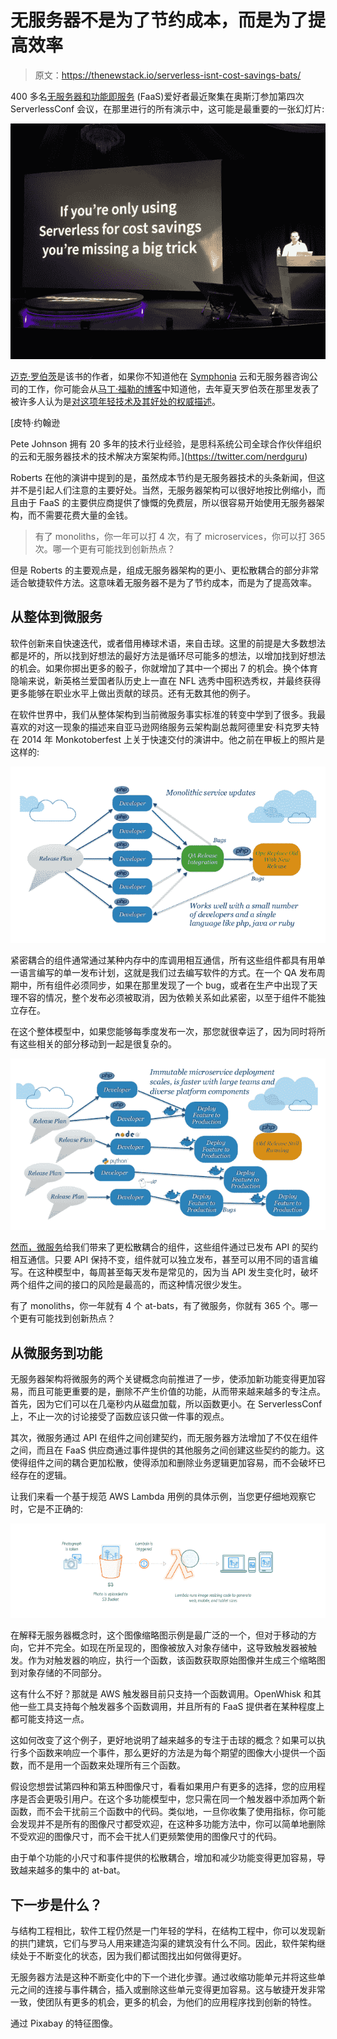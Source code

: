 # 无服务器不是为了节约成本，而是为了提高效率

> 原文：<https://thenewstack.io/serverless-isnt-cost-savings-bats/>

400 多名[无服务器和功能即服务](/category/serverless/) (FaaS)爱好者最近聚集在奥斯汀参加第四次 ServerlessConf 会议，在那里进行的所有演示中，这可能是最重要的一张幻灯片:

![](img/5cb1e49c6440b29726cd926feb52de1a.png)

[迈克·罗伯茨](https://www.linkedin.com/in/mikebroberts/)是该书的作者，如果你不知道他在 [Symphonia](https://www.symphonia.io/) 云和无服务器咨询公司的工作，你可能会从[马丁·福勒的博客](http://www.martinfowler.com)中知道他，去年夏天罗伯茨在那里发表了被许多人认为是[对这项年轻技术及其好处的权威描述](https://martinfowler.com/articles/serverless.html)。

 [皮特·约翰逊

Pete Johnson 拥有 20 多年的技术行业经验，是思科系统公司全球合作伙伴组织的云和无服务器技术的技术解决方案架构师。](https://twitter.com/nerdguru) 

Roberts 在他的演讲中提到的是，虽然成本节约是无服务器技术的头条新闻，但这并不是引起人们注意的主要好处。当然，无服务器架构可以很好地按比例缩小，而且由于 FaaS 的主要供应商提供了慷慨的免费层，所以很容易开始使用无服务器架构，而不需要花费大量的金钱。

> 有了 monoliths，你一年可以打 4 次，有了 microservices，你可以打 365 次。哪一个更有可能找到创新热点？

但是 Roberts 的主要观点是，组成无服务器架构的更小、更松散耦合的部分非常适合敏捷软件方法。这意味着无服务器不是为了节约成本，而是为了提高效率。

## 从整体到微服务

软件创新来自快速迭代，或者借用棒球术语，来自击球。这里的前提是大多数想法都是坏的，所以找到好想法的最好方法是循环尽可能多的想法，以增加找到好想法的机会。如果你掷出更多的骰子，你就增加了其中一个掷出 7 的机会。换个体育隐喻来说，新英格兰爱国者队历史上一直在 NFL 选秀中囤积选秀权，并最终获得更多能够在职业水平上做出贡献的球员。还有无数其他的例子。

在软件世界中，我们从整体架构到当前微服务事实标准的转变中学到了很多。我最喜欢的对这一现象的描述来自亚马逊网络服务云架构副总裁阿德里安·科克罗夫特在 2014 年 Monkotoberfest 上关于快速交付的演讲中。他之前在甲板上的照片是这样的:

[![](img/0b902d89e1978d6cbb4e5a6e6bd291bf.png)](https://www.slideshare.net/adriancockcroft/monktoberfest-fast-delivery)

紧密耦合的组件通常通过某种内存中的库调用相互通信，所有这些组件都具有用单一语言编写的单一发布计划，这就是我们过去编写软件的方式。在一个 QA 发布周期中，所有组件必须同步，如果在那里发现了一个 bug，或者在生产中出现了天理不容的情况，整个发布必须被取消，因为依赖关系如此紧密，以至于组件不能独立存在。

在这个整体模型中，如果您能够每季度发布一次，那您就很幸运了，因为同时将所有这些相关的部分移动到一起是很复杂的。

[![](img/030833cd9e274b7021518a173bb60d06.png)](https://www.slideshare.net/adriancockcroft/monktoberfest-fast-delivery)

[然而，微服务](/category/microservices/)给我们带来了更松散耦合的组件，这些组件通过已发布 API 的契约相互通信。只要 API 保持不变，组件就可以独立发布，甚至可以用不同的语言编写。在这种模型中，每周甚至每天发布是常见的，因为当 API 发生变化时，破坏两个组件之间的接口的风险是最高的，而这种情况很少发生。

有了 monoliths，你一年就有 4 个 at-bats，有了微服务，你就有 365 个。哪一个更有可能找到创新热点？

## 从微服务到功能

无服务器架构将微服务的两个关键概念向前推进了一步，使添加新功能变得更加容易，而且可能更重要的是，删除不产生价值的功能，从而带来越来越多的专注点。首先，因为它们可以在几毫秒内从磁盘加载，所以函数更小。在 ServerlessConf 上，不止一次的讨论接受了函数应该只做一件事的观点。

其次，微服务通过 API 在组件之间创建契约，而无服务器方法增加了不仅在组件之间，而且在 FaaS 供应商通过事件提供的其他服务之间创建这些契约的能力。这使得组件之间的耦合更加松散，使得添加和删除业务逻辑更加容易，而不会破坏已经存在的逻辑。

让我们来看一个基于规范 AWS Lambda 用例的具体示例，当您更仔细地观察它时，它是不正确的:

![](img/a987f468a6a9394be03ce1138dc32327.png)

在解释无服务器概念时，这个图像缩略图示例是最广泛的一个，但对于移动的方向，它并不完全。如现在所呈现的，图像被放入对象存储中，这导致触发器被触发。作为对触发器的响应，执行一个函数，该函数获取原始图像并生成三个缩略图到对象存储的不同部分。

这有什么不好？那就是 AWS 触发器目前只支持一个函数调用。OpenWhisk 和其他一些工具支持每个触发器多个函数调用，并且所有的 FaaS 提供者在某种程度上都可能支持这一点。

这如何改变了这个例子，更好地说明了越来越多的专注于击球的概念？如果可以执行多个函数来响应一个事件，那么更好的方法是为每个期望的图像大小提供一个函数，而不是用一个函数来处理所有三个函数。

假设您想尝试第四种和第五种图像尺寸，看看如果用户有更多的选择，您的应用程序是否会更吸引用户。在这个多功能模型中，您只需在同一个触发器中添加两个新函数，而不会干扰前三个函数中的代码。类似地，一旦你收集了使用指标，你可能会发现并不是所有的图像尺寸都受欢迎，在这种多功能方法中，你可以简单地删除不受欢迎的图像尺寸，而不会干扰人们更频繁使用的图像尺寸的代码。

由于单个功能的小尺寸和事件提供的松散耦合，增加和减少功能变得更加容易，导致越来越多的集中的 at-bat。

## 下一步是什么？

与结构工程相比，软件工程仍然是一门年轻的学科，在结构工程中，你可以发现新的拱门建筑，它们与罗马人用来建造沟渠的建筑没有什么不同。因此，软件架构继续处于不断变化的状态，因为我们都试图找出如何做得更好。

无服务器方法是这种不断变化中的下一个进化步骤。通过收缩功能单元并将这些单元之间的连接与事件耦合，插入或删除这些单元变得更加容易。这与敏捷开发非常一致，使团队有更多的机会，更多的机会，为他们的应用程序找到创新的特性。

通过 Pixabay 的特征图像。

<svg xmlns:xlink="http://www.w3.org/1999/xlink" viewBox="0 0 68 31" version="1.1"><title>Group</title> <desc>Created with Sketch.</desc></svg>